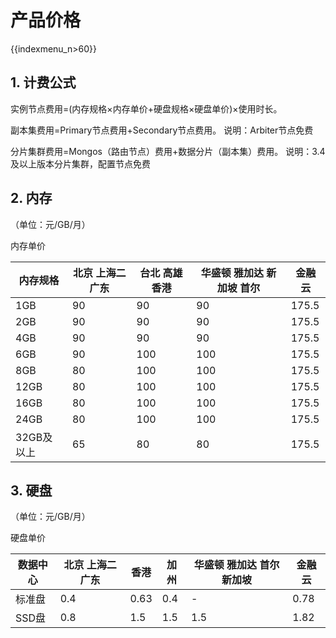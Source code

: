 # 产品价格

{{indexmenu_n>60}}

## 1. 计费公式

实例节点费用=(内存规格×内存单价+硬盘规格×硬盘单价)×使用时长。

副本集费用=Primary节点费用+Secondary节点费用。
说明：Arbiter节点免费

分片集群费用=Mongos（路由节点）费用+数据分片（副本集）费用。
说明：3.4及以上版本分片集群，配置节点免费

## 2. 内存

（单位：元/GB/月）

内存单价

| 内存规格    | 北京 上海二 广东 | 台北 高雄 香港 | 华盛顿 雅加达 新加坡 首尔 | 金融云   |
| ------- | --------- | -------- | -------------- | ----- |
| 1GB     | 90        | 90       | 90             | 175.5 |
| 2GB     | 90        | 90       | 90             | 175.5 |
| 4GB     | 90        | 90       | 90             | 175.5 |
| 6GB     | 90        | 100      | 100            | 175.5 |
| 8GB     | 80        | 100      | 100            | 175.5 |
| 12GB    | 80        | 100      | 100            | 175.5 |
| 16GB    | 80        | 100      | 100            | 175.5 |
| 24GB    | 80        | 100      | 100            | 175.5 |
| 32GB及以上 | 65        | 80       | 80             | 175.5 |

## 3. 硬盘

（单位：元/GB/月）

硬盘单价

| 数据中心 | 北京 上海二 广东 | 香港   | 加州  | 华盛顿 雅加达 首尔 新加坡 | 金融云  |
| ---- | --------- | ---- | --- | -------------- | ---- |
| 标准盘  | 0.4       | 0.63 | 0.4 | \-             | 0.78 |
| SSD盘 | 0.8       | 1.5  | 1.5 | 1.5            | 1.82 |
